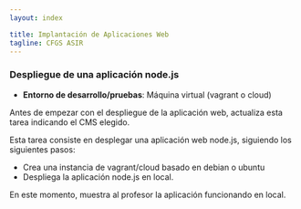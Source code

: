 ```yaml
---
layout: index

title: Implantación de Aplicaciones Web
tagline: CFGS ASIR
---
```


### Despliegue de una aplicación node.js

<div class='nota' markdown='1'>

* **Entorno de desarrollo/pruebas**: Máquina virtual (vagrant o cloud)
</div>

<div class='ejercicios' markdown='1'>
Antes de empezar con el despliegue de la aplicación web, actualiza esta tarea indicando el CMS elegido.
</div>

Esta tarea consiste en desplegar una aplicación web node.js, siguiendo los siguientes pasos:

* Crea una instancia de vagrant/cloud basado en debian o ubuntu
* Despliega la aplicación node.js en local.

<div class='ejercicios' markdown='1'>
En este momento, muestra al profesor la aplicación funcionando en local. 
</div>

